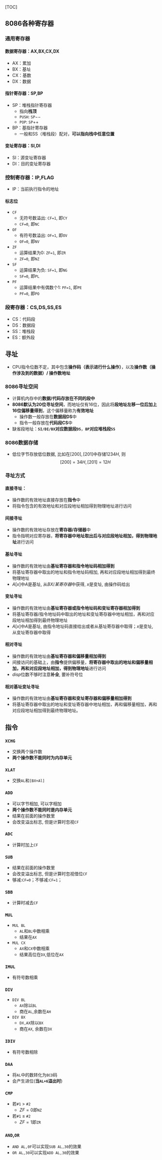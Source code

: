 [TOC]
## 8086各种寄存器
### 通用寄存器
#### 数据寄存器：AX,BX,CX,DX
- AX：累加
- BX：基址
- CX：基数
- DX：数据
#### 指针寄存器：SP,BP
- SP：堆栈指针寄存器
  - 指向**栈顶**
  - `PUSH`: `SP`$--$
  - `POP`: `SP`$++$
- BP：基指针寄存器
  - 一般和SS（堆栈段）配对，**可以指向栈中任意位置**
#### 变址寄存器：SI,DI
- SI：源变址寄存器
- DI：目的变址寄存器
### 控制寄存器：IP,FLAG
- IP：当前执行指令的地址
#### 标志位
- `CF`
  - 无符号数溢出: `CF=1`, 即`CY`
  - `CF=0`, 即`NC`
- `OF`
  - 有符号数溢出: `OF=1`, 即`OV`
  - `OF=0`, 即`NV`
- `ZF`
  - 运算结果为0: `ZF=1`, 即`ZR`
  - `ZF=0`, 即`NZ`
- `SF`
  - 运算结果为负: `SF=1`, 即`NG`
  - `SF=0`, 即`PL`
- `PF`
  - 运算结果中有偶数个1: `PF=1`, 即`PE`
  - `PF=0`, 即`PO`
### 段寄存器：CS,DS,SS,ES
- CS：代码段
- DS：数据段
- SS：堆栈段
- ES：额外段
## 寻址
- CPU指令位数不定，其中包含**操作码（表示进行什么操作）**，以及**操作数（操作涉及到的数据）/ 操作数地址**
### 8086寻址空间
- 计算机内存中的**数据/代码存放在不同的段中**
- **8086默认为20位寻址空间**，而地址仅有16位，因此将**段地址左移一位后加上16位偏移量得到**，这个偏移量称为**有效地址**
  - 操作数一般存放在**数据段DS**中
  - 指令一般存放在**代码段CS**中
- 缺省段地址：**`SI/DI/BX`对应数据段`DS`**，**`BP`对应堆栈段`SS`**

### 8086数据存储
- 低位字节存放低位数据, 比如在$[200],[201]$中存储$1234H$, 则
  $$[200]=34H,[201]=12H$$
### 寻址方式

#### 直接寻址：
  - 操作数的有效地址直接存放在**指令**中
  - 将指令包含的有效地址和对应段地址相加得到物理地址进行访问
#### 间接寻址
  - 操作数的有效地址存放在**寄存器/存储器**中
  - 指令指明对应寄存器，**将寄存器中地址取出后与对应段地址相加，得到物理地址**进行访问
#### 基址寻址 
  - 操作数的有效地址由**基址寄存器和指令地址码相加得到**
  - 将基址寄存器中取出的地址和指令地址码相加, 再和对应段地址相加得到最终物理地址
  - $A[x]$中$A$是基址, 从$BX/某寄存器$中获得, $x$是变址, 由操作码给出
#### 变址寻址
  - 操作数的有效地址由**基址寄存器或指令地址码和变址寄存器相加得到**
  - 将基址寄存器/指令地址码中取出的地址和变址寄存器中地址相加，再和对应段地址相加得到最终物理地址
  - $A[x]$中$A$是基址, 由指令地址码直接给出或者从基址寄存器中取得；$x$是变址, 从变址寄存器中取得
#### 相对寻址
  - 操作数的有效地址由**基址寄存器和偏移量相加得到**
  - 间接访问的基础上，由**指令**提供偏移量，**将寄存器中取出的地址和偏移量相加，再和对应段地址相加，得到物理地址**进行访问
  - $disp$位数不够时注意**补全**, 要补符号位
#### 相对基址变址寻址 
  - 操作数的有效地址由**基址寄存器和变址寄存器和偏移量相加得到**
  - 将基址寄存器中取出的地址和变址寄存器中地址相加，再和偏移量相加，再和对应段地址相加得到最终物理地址。

## 指令
### `XCHG`
- 交换两个操作数
- **两个操作数不能同时为内存单元**
### `XLAT`
- 交换`AL`和`[BX+Al]`
### `ADD`
- 可以字节相加, 可以字相加
- **两个操作数不能同时是内存单元**
- 结果在前面的操作数里
- 会改变溢出标志, 但是计算时忽视`CF`
### `ADC`
- 计算时加上`CF`
### `SUB`
- 结果在前面的操作数里
- 会改变溢出标志, 但是计算时忽视借位`CF`
- 够减:`CF=0`；不够减:`CF=1`；
### `SBB`
- 计算时减去`CF`
### `MUL`
- `MUL BL`
  - `AL`和`BL`中数相乘
  - 结果在`AX`
- `MUL CX`
  - `AX`和`CX`中数相乘
  - 结果高位在`DX`,低位在`AX`
### `IMUL`
- 有符号数相乘
### `DIV`
- `DIV BL`
  - `AX`除以`BL`
  - 商在`AL`,余数在`AH`
- `DIV BX`
  - `DX,AX`除以`BX`
  - 商在`AX`, 余数在`DX`
### `IDIV`
- 有符号数相除
### `DAA`
- 将`AL`中的数转化为`BCD`码
- 会产生进位(**当`AL+6`溢出时**)
### `CMP`
- 若`#1` $>$ `#2`
  - $ZF=0$即`NZ`
- 若`#1` $\leq$ `#2`
  - $ZF=1$即`ZR`
### `AND`,`OR`
- `AND AL,0F`可以实现`SUB AL,30`的效果
- `OR AL,30`可以实现`ADD AL,30`的效果
